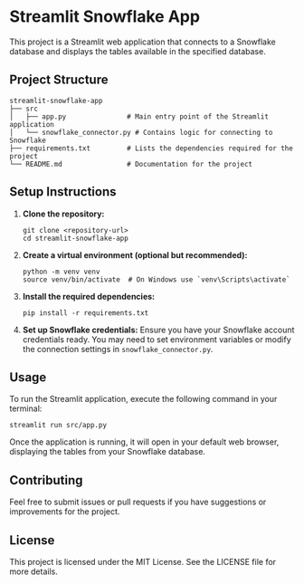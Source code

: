 # Streamlit Snowflake App

This project is a Streamlit web application that connects to a Snowflake database and displays the tables available in the specified database.

## Project Structure

```
streamlit-snowflake-app
├── src
│   ├── app.py               # Main entry point of the Streamlit application
│   └── snowflake_connector.py # Contains logic for connecting to Snowflake
├── requirements.txt         # Lists the dependencies required for the project
└── README.md                # Documentation for the project
```

## Setup Instructions

1. **Clone the repository:**
   ```
   git clone <repository-url>
   cd streamlit-snowflake-app
   ```

2. **Create a virtual environment (optional but recommended):**
   ```
   python -m venv venv
   source venv/bin/activate  # On Windows use `venv\Scripts\activate`
   ```

3. **Install the required dependencies:**
   ```
   pip install -r requirements.txt
   ```

4. **Set up Snowflake credentials:**
   Ensure you have your Snowflake account credentials ready. You may need to set environment variables or modify the connection settings in `snowflake_connector.py`.

## Usage

To run the Streamlit application, execute the following command in your terminal:

```
streamlit run src/app.py
```

Once the application is running, it will open in your default web browser, displaying the tables from your Snowflake database.

## Contributing

Feel free to submit issues or pull requests if you have suggestions or improvements for the project.

## License

This project is licensed under the MIT License. See the LICENSE file for more details.
